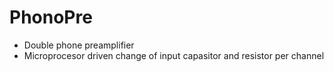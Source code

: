 # PhonoPre

* Double phone preamplifier
* Microprocesor driven change of input capasitor and resistor per channel
